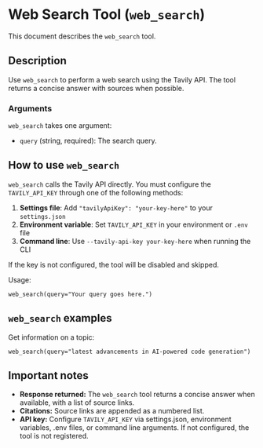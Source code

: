# Web Search Tool (`web_search`)

This document describes the `web_search` tool.

## Description

Use `web_search` to perform a web search using the Tavily API. The tool returns a concise answer with sources when possible.

### Arguments

`web_search` takes one argument:

- `query` (string, required): The search query.

## How to use `web_search`

`web_search` calls the Tavily API directly. You must configure the `TAVILY_API_KEY` through one of the following methods:

1. **Settings file**: Add `"tavilyApiKey": "your-key-here"` to your `settings.json`
2. **Environment variable**: Set `TAVILY_API_KEY` in your environment or `.env` file
3. **Command line**: Use `--tavily-api-key your-key-here` when running the CLI

If the key is not configured, the tool will be disabled and skipped.

Usage:

```
web_search(query="Your query goes here.")
```

## `web_search` examples

Get information on a topic:

```
web_search(query="latest advancements in AI-powered code generation")
```

## Important notes

- **Response returned:** The `web_search` tool returns a concise answer when available, with a list of source links.
- **Citations:** Source links are appended as a numbered list.
- **API key:** Configure `TAVILY_API_KEY` via settings.json, environment variables, .env files, or command line arguments. If not configured, the tool is not registered.